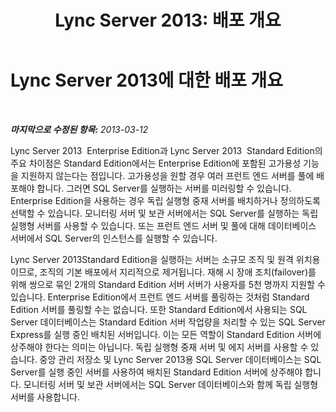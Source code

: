 ﻿---
title: 'Lync Server 2013: 배포 개요'
TOCTitle: 배포 개요
ms:assetid: da67555e-f410-4c37-9996-d511f37da8d1
ms:mtpsurl: https://technet.microsoft.com/ko-kr/library/JJ205305(v=OCS.15)
ms:contentKeyID: 49305229
ms.date: 08/10/2015
mtps_version: v=OCS.15
ms.translationtype: HT
---

# Lync Server 2013에 대한 배포 개요

 

_**마지막으로 수정된 항목:** 2013-03-12_

Lync Server 2013  Enterprise Edition과 Lync Server 2013  Standard Edition의 주요 차이점은 Standard Edition에서는 Enterprise Edition에 포함된 고가용성 기능을 지원하지 않는다는 점입니다. 고가용성을 원할 경우 여러 프런트 엔드 서버를 풀에 배포해야 합니다. 그러면 SQL Server를 실행하는 서버를 미러링할 수 있습니다. Enterprise Edition을 사용하는 경우 독립 실행형 중재 서버를 배치하거나 정의하도록 선택할 수 있습니다. 모니터링 서버 및 보관 서버에서는 SQL Server를 실행하는 독립 실행형 서버를 사용할 수 있습니다. 또는 프런트 엔드 서버 및 풀에 대해 데이터베이스 서버에서 SQL Server의 인스턴스를 실행할 수 있습니다.

Lync Server 2013Standard Edition을 실행하는 서버는 소규모 조직 및 원격 위치용이므로, 조직의 기본 배포에서 지리적으로 제거됩니다. 재해 시 장애 조치(failover)를 위해 쌍으로 묶인 2개의 Standard Edition 서버 서버가 사용자를 5천 명까지 지원할 수 있습니다. Enterprise Edition에서 프런트 엔드 서버를 풀링하는 것처럼 Standard Edition 서버를 풀링할 수는 없습니다. 또한 Standard Edition에서 사용되는 SQL Server 데이터베이스는 Standard Edition 서버 작업량을 처리할 수 있는 SQL Server Express를 실행 중인 배치된 서버입니다. 이는 모든 역할이 Standard Edition 서버에 상주해야 한다는 의미는 아닙니다. 독립 실행형 중재 서버 및 에지 서버를 사용할 수 있습니다. 중앙 관리 저장소 및 Lync Server 2013용 SQL Server 데이터베이스는 SQL Server를 실행 중인 서버를 사용하여 배치된 Standard Edition 서버에 상주해야 합니다. 모니터링 서버 및 보관 서버에서는 SQL Server 데이터베이스와 함께 독립 실행형 서버를 사용합니다.

